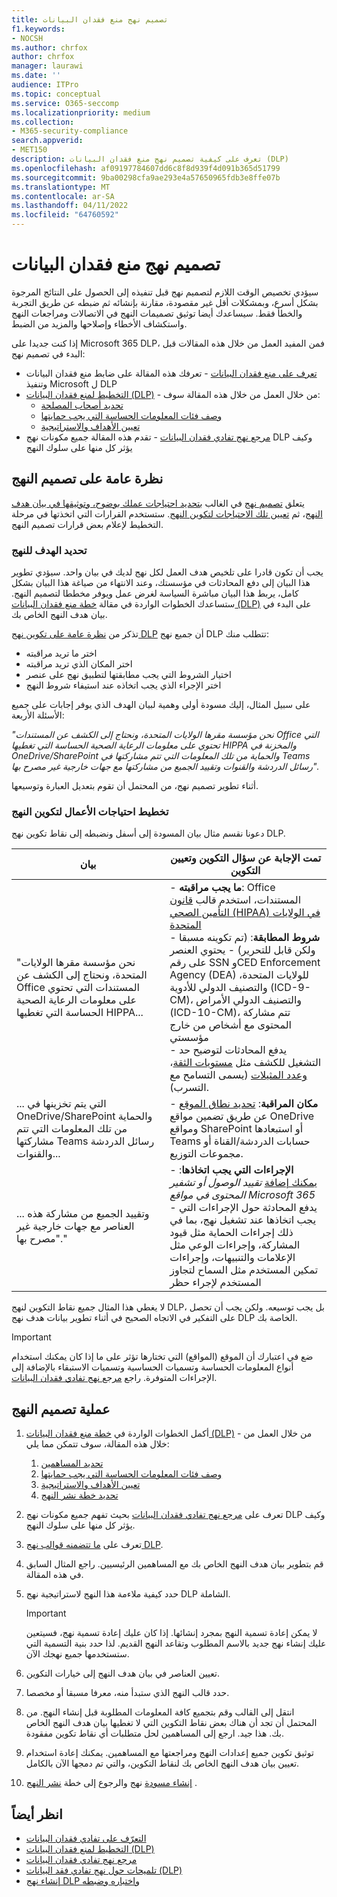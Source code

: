 ```yaml
---
title: تصميم نهج منع فقدان البيانات
f1.keywords:
- NOCSH
ms.author: chrfox
author: chrfox
manager: laurawi
ms.date: ''
audience: ITPro
ms.topic: conceptual
ms.service: O365-seccomp
ms.localizationpriority: medium
ms.collection:
- M365-security-compliance
search.appverid:
- MET150
description: تعرف على كيفية تصميم نهج منع فقدان البيانات (DLP)
ms.openlocfilehash: af09197784607dd6c8f8d939f4d091b365d51799
ms.sourcegitcommit: 9ba00298cfa9ae293e4a57650965fdb3e8ffe07b
ms.translationtype: MT
ms.contentlocale: ar-SA
ms.lasthandoff: 04/11/2022
ms.locfileid: "64760592"
---
```

# <a name="design-a-data-loss-prevention-policy"></a>تصميم نهج منع فقدان البيانات

سيؤدي تخصيص الوقت اللازم لتصميم نهج قبل تنفيذه إلى الحصول على النتائج المرجوة بشكل أسرع، وبمشكلات أقل غير مقصودة، مقارنة بإنشائه ثم ضبطه عن طريق التجربة والخطأ فقط. سيساعدك أيضا توثيق تصميمات النهج في الاتصالات ومراجعات النهج واستكشاف الأخطاء وإصلاحها والمزيد من الضبط.

<!--, but excessive tuning to get the intended results can be time consuming.

 if you have to do a lot of tuning to get a policy to yield the intended results can be time consuming .-->

إذا كنت جديدا على Microsoft 365 DLP، فمن المفيد العمل من خلال هذه المقالات قبل البدء في تصميم نهج:

- [تعرف على منع فقدان البيانات](dlp-learn-about-dlp.md#learn-about-data-loss-prevention) - تعرفك هذه المقالة على ضابط منع فقدان البيانات وتنفيذ Microsoft ل DLP
- [التخطيط لمنع فقدان البيانات (DLP)](dlp-overview-plan-for-dlp.md#plan-for-data-loss-prevention-dlp) - من خلال العمل من خلال هذه المقالة سوف:
  - [تحديد أصحاب المصلحة](dlp-overview-plan-for-dlp.md#identify-stakeholders)
  - [وصف فئات المعلومات الحساسة التي يجب حمايتها](dlp-overview-plan-for-dlp.md#describe-the-categories-of-sensitive-information-to-protect)
  - [تعيين الأهداف والاستراتيجية](dlp-overview-plan-for-dlp.md#set-goals-and-strategy)
- [مرجع نهج تفادي فقدان البيانات](dlp-policy-reference.md#data-loss-prevention-policy-reference) - تقدم هذه المقالة جميع مكونات نهج DLP وكيف يؤثر كل منها على سلوك النهج

## <a name="policy-design-overview"></a>نظرة عامة على تصميم النهج

يتعلق [تصميم نهج](#policy-design-process) في الغالب [بتحديد احتياجات عملك بوضوح، وتوثيقها في بيان هدف النهج](#define-intent-for-the-policy)، ثم [تعيين تلك الاحتياجات لتكوين النهج](#map-business-needs-to-policy-configuration). ستستخدم القرارات التي اتخذتها في مرحلة التخطيط لإعلام بعض قرارات تصميم النهج.

### <a name="define-intent-for-the-policy"></a>تحديد الهدف للنهج

يجب أن تكون قادرا على تلخيص هدف العمل لكل نهج لديك في بيان واحد. سيؤدي تطوير هذا البيان إلى دفع المحادثات في مؤسستك، وعند الانتهاء من صياغة هذا البيان بشكل كامل، يربط هذا البيان مباشرة السياسة لغرض عمل ويوفر مخططا لتصميم النهج. ستساعدك الخطوات الواردة في مقالة [خطة منع فقدان البيانات (DLP)](dlp-overview-plan-for-dlp.md#overview-of-planning-process) على البدء في بيان هدف النهج الخاص بك.

تذكر من [نظرة عامة على تكوين نهج DLP](dlp-learn-about-dlp.md#dlp-policy-configuration-overview) أن جميع نهج DLP تتطلب منك:

- اختر ما تريد مراقبته
- اختر المكان الذي تريد مراقبته
- اختيار الشروط التي يجب مطابقتها لتطبيق نهج على عنصر
- اختر الإجراء الذي يجب اتخاذه عند استيفاء شروط النهج

على سبيل المثال، إليك مسودة أولى وهمية لبيان الهدف الذي يوفر إجابات على جميع الأسئلة الأربعة:

*"نحن مؤسسة مقرها الولايات المتحدة، ونحتاج إلى الكشف عن المستندات Office التي تحتوي على معلومات الرعاية الصحية الحساسة التي تغطيها HIPPA والمخزنة في OneDrive/SharePoint والحماية من تلك المعلومات التي تتم مشاركتها في Teams رسائل الدردشة والقنوات وتقييد الجميع من مشاركتها مع جهات خارجية غير مصرح بها".*

أثناء تطوير تصميم نهج، من المحتمل أن تقوم بتعديل العبارة وتوسيعها.

### <a name="map-business-needs-to-policy-configuration"></a>تخطيط احتياجات الأعمال لتكوين النهج

دعونا نقسم مثال بيان المسودة إلى أسفل ونضبطه إلى نقاط تكوين نهج DLP.

|بيان  |تمت الإجابة عن سؤال التكوين وتعيين التكوين  |
|---------|---------|
| "نحن مؤسسة مقرها الولايات المتحدة، ونحتاج إلى الكشف عن Office المستندات التي تحتوي على معلومات الرعاية الصحية الحساسة التي تغطيها HIPPA...  |- **ما يجب مراقبته**: Office المستندات، استخدم قالب [قانون التأمين الصحي (HIPAA) في الولايات المتحدة](what-the-dlp-policy-templates-include.md#us-health-insurance-act-hipaa) </br>- **شروط المطابقة**: (تم تكوينه مسبقا ولكن قابل للتحرير) - يحتوي العنصر على رقم SSN وCED Enforcement Agency (DEA) للولايات المتحدة، والتصنيف الدولي للأدوية (ICD-9-CM)، والتصنيف الدولي الأمراض (ICD-10-CM)، تتم مشاركة المحتوى مع أشخاص من خارج مؤسستي  </br> - يدفع المحادثات لتوضيح حد التشغيل للكشف مثل [مستويات الثقة](sensitive-information-type-learn-about.md#more-on-confidence-levels)، [وعدد المثيلات](dlp-policy-reference.md#content-contains) (يسمى التسامح مع التسرب).|
|... التي يتم تخزينها في OneDrive/SharePoint والحماية من تلك المعلومات التي تتم مشاركتها Teams رسائل الدردشة والقنوات... |- **مكان المراقبة**: [تحديد نطاق الموقع](dlp-policy-reference.md#locations) عن طريق تضمين مواقع OneDrive ومواقع SharePoint أو استبعادها Teams حسابات الدردشة/القناة أو مجموعات التوزيع. |
|... وتقييد الجميع من مشاركة هذه العناصر مع جهات خارجية غير مصرح بها"."  | - **الإجراءات التي يجب اتخاذها**: [يمكنك إضافة](dlp-policy-reference.md#actions) *تقييد الوصول أو تشفير المحتوى في مواقع Microsoft 365* </br> - يدفع المحادثة حول الإجراءات التي يجب اتخاذها عند تشغيل نهج، بما في ذلك إجراءات الحماية مثل قيود المشاركة، وإجراءات الوعي مثل الإعلامات والتنبيهات، وإجراءات تمكين المستخدم مثل السماح لتجاوز المستخدم لإجراء حظر |

لا يغطي هذا المثال جميع نقاط التكوين لنهج DLP، بل يجب توسيعه. ولكن يجب أن تحصل على التفكير في الاتجاه الصحيح في أثناء تطوير بيانات هدف نهج DLP الخاصة بك.

> [!IMPORTANT]
> ضع في اعتبارك أن الموقع (المواقع) التي تختارها تؤثر على ما إذا كان يمكنك استخدام أنواع المعلومات الحساسة وتسميات الحساسية وتسميات الاستبقاء بالإضافة إلى الإجراءات المتوفرة. راجع [مرجع نهج تفادي فقدان البيانات](dlp-policy-reference.md#data-loss-prevention-policy-reference).

## <a name="policy-design-process"></a>عملية تصميم النهج

1. أكمل الخطوات الواردة في [خطة منع فقدان البيانات (DLP)](dlp-overview-plan-for-dlp.md#plan-for-data-loss-prevention-dlp) - من خلال العمل من خلال هذه المقالة، سوف تتمكن مما يلي:
   1. [تحديد المساهمين](dlp-overview-plan-for-dlp.md#identify-stakeholders)
   1. [وصف فئات المعلومات الحساسة التي يجب حمايتها](dlp-overview-plan-for-dlp.md#describe-the-categories-of-sensitive-information-to-protect)
   1. [تعيين الأهداف والاستراتيجية](dlp-overview-plan-for-dlp.md#set-goals-and-strategy)
   1. [تحديد خطة نشر النهج](dlp-overview-plan-for-dlp.md#policy-deployment)

2. تعرف على [مرجع نهج تفادي فقدان البيانات](dlp-policy-reference.md#data-loss-prevention-policy-reference) بحيث تفهم جميع مكونات نهج DLP وكيف يؤثر كل منها على سلوك النهج.

3. تعرف على [ما تتضمنه قوالب نهج DLP](what-the-dlp-policy-templates-include.md#what-the-dlp-policy-templates-include).

4. قم بتطوير بيان هدف النهج الخاص بك مع المساهمين الرئيسيين. راجع المثال السابق في هذه المقالة.

5. حدد كيفية ملاءمة هذا النهج لاستراتيجية نهج DLP الشاملة.

   > [!IMPORTANT]
   > لا يمكن إعادة تسمية النهج بمجرد إنشائها. إذا كان عليك إعادة تسمية نهج، فسيتعين عليك إنشاء نهج جديد بالاسم المطلوب وتقاعد النهج القديم. لذا حدد بنية التسمية التي ستستخدمها جميع نهجك الآن.

6. تعيين العناصر في بيان هدف النهج إلى خيارات التكوين.

7. حدد قالب النهج الذي ستبدأ منه، معرفا مسبقا أو مخصصا.

8. انتقل إلى القالب وقم بتجميع كافة المعلومات المطلوبة قبل إنشاء النهج. من المحتمل أن تجد أن هناك بعض نقاط التكوين التي لا تغطيها بيان هدف النهج الخاص بك. هذا جيد. ارجع إلى المساهمين لحل متطلبات أي نقاط تكوين مفقودة.

9. توثيق تكوين جميع إعدادات النهج ومراجعتها مع المساهمين. يمكنك إعادة استخدام تعيين بيان هدف النهج الخاص بك لنقاط التكوين، والتي تم دمجها الآن بالكامل.

10. [إنشاء مسودة](create-test-tune-dlp-policy.md#create-test-and-tune-a-dlp-policy) نهج والرجوع إلى خطة [نشر النهج](dlp-overview-plan-for-dlp.md#policy-deployment) .

<!--## Policy design examples

|Customer business needs description  | approach  |
|---------|---------|
|**Contoso Bank** is in a highly regulated industry and has  many different types of sensitive items in many different locations. </br> - knows which types of sensitive information are top priority. </br> - must minimize business disruption as policies are rolled out. </br> -  has IT resources and can hire experts to help plan, design deploy </br> - has a premier support contract with Microsoft| - Take the time to understand what regulations they must comply with and how they are going to comply. </br> -Take the time to understand the better together value of the Microsoft 365 Information Protection stack </br> - Develop sensitivity labeling scheme for prioritized items and apply </br> - Involve business process owners </br>- Design/code policies, deploy in test mode, train users </br>- repeat|
|**TailSpin Toys** doesn’t know what they have or where it is, and have little to no resource depth. They use Teams, OneDrive for Business and Exchange extensively.     |- Start with simple policies on the prioritized locations. </br>- Monitor what gets identified </br>- Apply sensitivity labels accordingly </br>- Refine policies, train users       |
|**Fabrikam** is a small startup and wants to protect its intellectual property, and must move quickly. They are willing to dedicate some resources, but can't afford to hire outside experts. </br>- Sensitive items are all in Microsoft 365 OneDrive for Business/SharePoint </br>- Adoption of OneDrive for Business and SharePoint is slow, employees/shadow IT use DropBox and Google drive to share/store items </br>- Employees value speed of work over data protection discipline </br>- Customer splurged and bought all 18 employees new Windows 10 devices     |- Take advantage of the default DLP policy in Teams </br>- Use restricted by default setting for SharePoint items </br>- Deploy policies that prevent external sharing </br>- Deploy policies to prioritized locations </br>- Deploy policies to Windows 10 devices </br>- Block uploads to non-OneDrive for Business cloud storage      |


1. For example:
    1. Identify your volume thresholds that your company deems to be low-risk (leakage tolerance), perhaps from unintentional sharing and is an opportunity to educate users and the threshold that is concerning or high-risk for your company that may need immediate attention.
    - example volume: “Low risk” for Contoso is 1 credit card number, perhaps it was a personal card that was shared carelessly
    - example volume: “High risk” for Contoso is 2 or more credit card numbers. It doesn’t feel like a common scenario that an employee would engage in accidentally



–   For each of the sensitive information types listed out, list out **who should have access to that data when it’s generated** and **what type of activities should be allowable with that data**


  <!--(Perhaps this is where we can provide some basic categories, templates, activities and actions that are supported by Microsoft. Some of these items are not discoverable until you are deeper within a policy creation flow. If we provide, we should time stamp it for “last updated” or “as of xx/xx/xxx”)
–   (Show table with parent-child relationships between categories, templates and sensitive info types that Microsoft supports) Should be gathered from GA Compliance environment-->

<!--


> [!TIP] The more locations you include ensures broader application of the policy and more consistent coverage. If you include locations that are mostly used for internal collaboration, the responsiveness of collaboration may be impacted.


- whether the protective actions you need are supported throught the associated location or if you need to compromise to extend coverage
    - also usefule for identifying the most restrictive actions available
    - (we shouldn't mention here that the "content contains" condition is the primary staple for a DLP policy and should be utilized as a starting point for policy creation. The other workload-specific conditions can be ustilized as an extended or granular control of company's DLP policy. Useful for when "too much" data is being restricted and known sensitive data typically falls under certain conditions.)
    - (We can mention here that their quantitative goal such as "protect X% of data across all locations while maintaining x productivity" can be monitored throught alerts or reports. If protection is too high of working against their established goals, they can come back to policy and tweak their conditions/actions)
- Finally, you should have a union of what, hwo and when to be covered which will easily map to generating a live policy via Microsoft DLP.
-
5. At this stage you should asses how you should start this policy. ***LINK OUT TO DEPLOYING A POLICY COVERED IN THE PLANNING TOPIC TOO***
    - Test: your company is very large, conservative or the actions established are pretty restrictive
    - Test w/ notifications: same as above, but you get to test out investigation cadence or volume
    - Live: immediately start this policy in your environment. Useful for when data protection is needed immediately, such as a reactive policy creation, or if you're confident in your planning, or if the risk is low (liek audit actions, etc.)
    - keep it off:
-->

<!--## Policy Design Examples

Here are some examples of more detailed policy intent statement to configuration mappings.

*We are a national healthcare provider based in the U.S. We need to protect our patient’s personal information and prevent it from egressing outside of our company’s borders. We want to limit access to our patient’s personal information to only authorized personnel, like our physicians and billing department from our on-premises devices. We've determined that any single instance of any of each information type in any item is not a data risk, but it is a risk when two or more occur in a single item. We have a Microsoft 365 E5 subscription and want to protect all locations and first party apps that are available to us because we can’t afford to have any data leaks. If an event occurs or is prevented, we want to alert our compliance admin and educate our end-users where necessary.*

|Statement  |Configuration question answered and configuration mapping  |
|---------|---------|
| We are a national healthcare provider based in the U.S. We need to protect our patient’s personal information...|- **What to monitor**: All available item types, use the [U.S. Health Insurance Act (HIPAA)](what-the-dlp-policy-templates-include.md#us-health-insurance-act-hipaa) template. </br>- **Conditions for a match**: (preconfigured but editable) - item contains full names, physical addresses, driver's license number, U.S. SSN
| ...and prevent it from egressing outside of our company’s borders... |- **Actions to take**: Block anyone outside the organization from accessing items, block unintentional sharing by internal users with anyone outside the org.|
|...We want to limit access to our patient’s personal information to only authorized personnel, like our physicians and billing department from our on-premises devices...| - **Actions to take**: - Block access to items, block all activities (upload to cloud, copy to clipboard, copy to USB, copy to network share, access by restricted app, print, copy/move via Bluetooth, copy/move via remote desktop) from Windows devices.  </br> - **Where to monitor**: in all Microsoft 365 locations
| ...We've determined that any single instance of any of each information type in any item is not a data risk, but it is a risk when two or more occur in a single item....| - **Conditions for a match**: (preconfigured but editable) any single item contains more than one of these or any two or more of these:  Full Name, U.S. Social Security Number, Drug Enforcement Agency (DEA) number, International Classification of Diseases (ICD-9-CM), International Classification of Diseases (ICD-10-CM), Physical Address, U.S. driver's license number. For example, two instanced of Full Name or one instance of a U.S. Social Security Number along with one instance of Drug Enforcement Agency (DEA) number will trigger a match.

   , content is shared with people outside my organization  </br> - drives conversations to clarify the triggering threshold for detection like [confidence levels](sensitive-information-type-learn-about.md#more-on-confidence-levels), and [instance count](dlp-policy-reference.md#content-contains) (called leakage tolerance).|
|...that are stored in OneDrive/SharePoint and protect against that information being shared Teams chat and channel messages... |- **Where to monitor**:  [Location scoping](dlp-policy-reference.md#locations) by including or excluding OneDrive and SharePoint sites and Teams chat/channel accounts or distribution groups. |
|...and restrict everyone from sharing those items with unauthorized third parties."  | - **Actions to take**: [You add](dlp-policy-reference.md#actions) *Restrict access or encrypt the content in Microsoft 365 locations* </br> - drives conversation on what actions to take when a policy is triggered including protective actions like sharing restrictions, awareness actions like notifications and alerts, and user empowerment actions like allow user overrides of a blocking action |

-->

## <a name="see-also"></a>انظر أيضاً

- [التعرّف على تفادي فقدان البيانات](dlp-learn-about-dlp.md#learn-about-data-loss-prevention)
- [التخطيط لمنع فقدان البيانات (DLP)](dlp-overview-plan-for-dlp.md#plan-for-data-loss-prevention-dlp)
- [مرجع نهج تفادي فقدان البيانات](dlp-policy-reference.md#data-loss-prevention-policy-reference)
- [تلميحات حول نهج تفادي فقد البيانات (DLP)](dlp-policy-tips-reference.md#data-loss-prevention-policy-tips-reference)
- [إنشاء نهج DLP واختباره وضبطه](create-test-tune-dlp-policy.md#create-test-and-tune-a-dlp-policy)